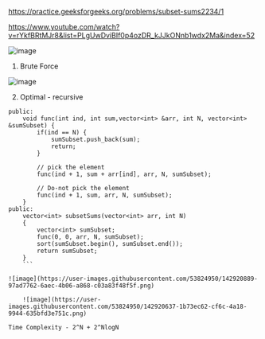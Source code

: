 https://practice.geeksforgeeks.org/problems/subset-sums2234/1

https://www.youtube.com/watch?v=rYkfBRtMJr8&list=PLgUwDviBIf0p4ozDR_kJJkONnb1wdx2Ma&index=52


![image](https://user-images.githubusercontent.com/53824950/142919950-fd2fe99f-e1e4-44fb-93ab-2ae8ecaf0360.png)

1. Brute Force

![image](https://user-images.githubusercontent.com/53824950/142920225-10212032-ff88-4634-9d21-8ee3cf5ba757.png)


2. Optimal - recursive

```
public: 
    void func(int ind, int sum,vector<int> &arr, int N, vector<int> &sumSubset) {
        if(ind == N) {
            sumSubset.push_back(sum); 
            return; 
        }
        
        // pick the element 
        func(ind + 1, sum + arr[ind], arr, N, sumSubset); 
        
        // Do-not pick the element
        func(ind + 1, sum, arr, N, sumSubset);
    }
public:
    vector<int> subsetSums(vector<int> arr, int N)
    {
        vector<int> sumSubset; 
        func(0, 0, arr, N, sumSubset);
        sort(sumSubset.begin(), sumSubset.end());
        return sumSubset;
    }
    ```
    
![image](https://user-images.githubusercontent.com/53824950/142920889-97ad7762-6aec-4b06-a868-c03a83f48f5f.png)

    ![image](https://user-images.githubusercontent.com/53824950/142920637-1b73ec62-cf6c-4a18-9944-635bfd3e751c.png)

Time Complexity - 2^N + 2^NlogN
